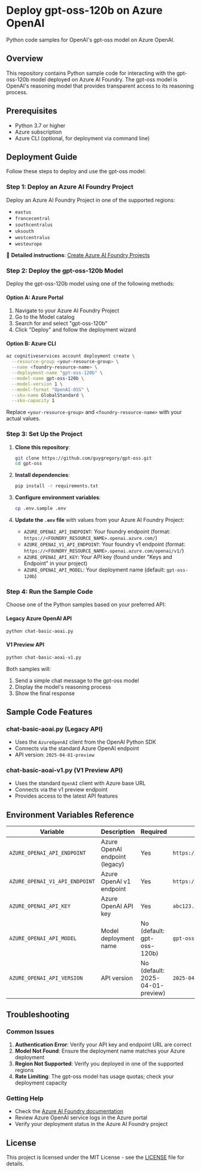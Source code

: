 # Deploy gpt-oss-120b on Azure OpenAI

Python code samples for OpenAI's gpt-oss model on Azure OpenAI.

## Overview

This repository contains Python sample code for interacting with the gpt-oss-120b model deployed on Azure AI Foundry. The gpt-oss model is OpenAI's reasoning model that provides transparent access to its reasoning process.

## Prerequisites

- Python 3.7 or higher
- Azure subscription
- Azure CLI (optional, for deployment via command line)

## Deployment Guide

Follow these steps to deploy and use the gpt-oss model:

### Step 1: Deploy an Azure AI Foundry Project

Deploy an Azure AI Foundry Project in one of the supported regions:
- `eastus`
- `francecentral`
- `southcentralus`
- `uksouth`
- `westcentralus`
- `westeurope`

📖 **Detailed instructions**: [Create Azure AI Foundry Projects](https://learn.microsoft.com/azure/ai-foundry/how-to/create-projects?tabs=ai-foundry&pivots=fdp-project)

### Step 2: Deploy the gpt-oss-120b Model

Deploy the gpt-oss-120b model using one of the following methods:

#### Option A: Azure Portal
1. Navigate to your Azure AI Foundry Project
2. Go to the Model catalog
3. Search for and select "gpt-oss-120b"
4. Click "Deploy" and follow the deployment wizard

#### Option B: Azure CLI
```bash
az cognitiveservices account deployment create \
  --resource-group <your-resource-group> \
  --name <foundry-resource-name> \
  --deployment-name "gpt-oss-120b" \
  --model-name gpt-oss-120b \
  --model-version 1 \
  --model-format "OpenAI-OSS" \
  --sku-name GlobalStandard \
  --sku-capacity 1
```

Replace `<your-resource-group>` and `<foundry-resource-name>` with your actual values.

### Step 3: Set Up the Project

1. **Clone this repository**:
   ```bash
   git clone https://github.com/guygregory/gpt-oss.git
   cd gpt-oss
   ```

2. **Install dependencies**:
   ```bash
   pip install -r requirements.txt
   ```

3. **Configure environment variables**:
   ```bash
   cp .env.sample .env
   ```

4. **Update the `.env` file** with values from your Azure AI Foundry Project:
   - `AZURE_OPENAI_API_ENDPOINT`: Your foundry endpoint (format: `https://<FOUNDRY_RESOURCE_NAME>.openai.azure.com/`)
   - `AZURE_OPENAI_V1_API_ENDPOINT`: Your foundry v1 endpoint (format: `https://<FOUNDRY_RESOURCE_NAME>.openai.azure.com/openai/v1/`)
   - `AZURE_OPENAI_API_KEY`: Your API key (found under "Keys and Endpoint" in your project)
   - `AZURE_OPENAI_API_MODEL`: Your deployment name (default: `gpt-oss-120b`)

### Step 4: Run the Sample Code

Choose one of the Python samples based on your preferred API:

#### Legacy Azure OpenAI API
```bash
python chat-basic-aoai.py
```

#### V1 Preview API
```bash
python chat-basic-aoai-v1.py
```

Both samples will:
1. Send a simple chat message to the gpt-oss model
2. Display the model's reasoning process
3. Show the final response

## Sample Code Features

### chat-basic-aoai.py (Legacy API)
- Uses the `AzureOpenAI` client from the OpenAI Python SDK
- Connects via the standard Azure OpenAI endpoint
- API version: `2025-04-01-preview`

### chat-basic-aoai-v1.py (V1 Preview API)
- Uses the standard `OpenAI` client with Azure base URL
- Connects via the v1 preview endpoint
- Provides access to the latest API features

## Environment Variables Reference

| Variable | Description | Required | Example |
|----------|-------------|----------|---------|
| `AZURE_OPENAI_API_ENDPOINT` | Azure OpenAI endpoint (legacy) | Yes | `https://myproject.openai.azure.com/` |
| `AZURE_OPENAI_V1_API_ENDPOINT` | Azure OpenAI v1 endpoint | Yes | `https://myproject.openai.azure.com/openai/v1/` |
| `AZURE_OPENAI_API_KEY` | Azure OpenAI API key | Yes | `abc123...` |
| `AZURE_OPENAI_API_MODEL` | Model deployment name | No (default: gpt-oss-120b) | `gpt-oss-120b` |
| `AZURE_OPENAI_API_VERSION` | API version | No (default: 2025-04-01-preview) | `2025-04-01-preview` |

## Troubleshooting

### Common Issues

1. **Authentication Error**: Verify your API key and endpoint URL are correct
2. **Model Not Found**: Ensure the deployment name matches your Azure deployment
3. **Region Not Supported**: Verify you deployed in one of the supported regions
4. **Rate Limiting**: The gpt-oss model has usage quotas; check your deployment capacity

### Getting Help

- Check the [Azure AI Foundry documentation](https://learn.microsoft.com/azure/ai-foundry/)
- Review Azure OpenAI service logs in the Azure portal
- Verify your deployment status in the Azure AI Foundry project

## License

This project is licensed under the MIT License - see the [LICENSE](LICENSE) file for details.
